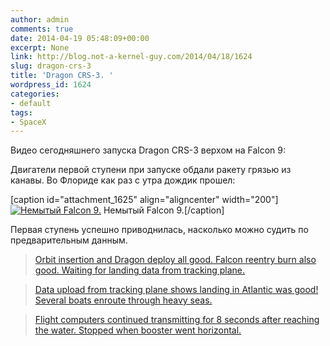```yaml
---
author: admin
comments: true
date: 2014-04-19 05:48:09+00:00
excerpt: None
link: http://blog.not-a-kernel-guy.com/2014/04/18/1624
slug: dragon-crs-3
title: 'Dragon CRS-3. '
wordpress_id: 1624
categories:
- default
tags:
- SpaceX
---
```


Видео сегодняшнего запуска Dragon CRS-3 верхом на Falcon 9:



Двигатели первой ступени при запуске обдали ракету грязью из канавы. Во Флориде как раз с утра дождик прошел:

[caption id="attachment_1625" align="aligncenter" width="200"][![Немытый Falcon 9.](http://blog.not-a-kernel-guy.com/wp-content/uploads/2014/04/dirty_dragon_crs-3-200x300.jpg)](http://blog.not-a-kernel-guy.com/wp-content/uploads/2014/04/dirty_dragon_crs-3.jpg) Немытый Falcon 9.[/caption]

Первая ступень успешно приводнилась, насколько можно судить по предварительным данным. 



> [Orbit insertion and Dragon deploy all good. Falcon reentry burn also good. Waiting for landing data from tracking plane.](https://twitter.com/elonmusk/status/457257359354519552)

> [Data upload from tracking plane shows landing in Atlantic was good! Several boats enroute through heavy seas.](https://twitter.com/elonmusk/status/457307742495993856)

> [Flight computers continued transmitting for 8 seconds after reaching the water. Stopped when booster went horizontal.](https://twitter.com/elonmusk/status/457311780943822848)

